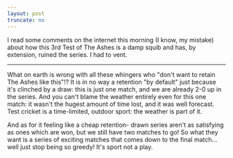 ```yaml
---
layout: post
truncate: no
---
```


<p class="lead">I read some comments on the internet this morning (I know, my mistake) about how this 3rd Test of The Ashes is a damp squib and has, by extension, ruined the series. I had to vent.</p>
<hr />

What on earth is wrong with all these whingers who "don't want to retain The Ashes like this"!? It is in no way a retention "by default" just because it's clinched by a draw: this is just one match, and we are already 2-0 up in the series. And you can't blame the weather entirely even for this one match: it wasn't the hugest amount of time lost, and it was well forecast. Test cricket is a time-limited, outdoor sport: the weather is part of it.

And as for it feeling like a cheap retention- drawn series aren't as satisfying as ones which are won, but we still have two matches to go! So what they want is a series of exciting matches that comes down to the final match... well just stop being so greedy! It's sport not a play.
